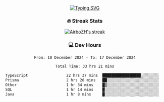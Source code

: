 
<div align="center">
  <a href="https://git.io/typing-svg"><img src="https://readme-typing-svg.demolab.com?font=Fira+Code&size=30&pause=1000&color=33F7F5&center=true&vCenter=true&width=435&lines=Hi+there+%F0%9F%91%8B+I+am+AirboZH+;Welcome+to+my+Github" alt="Typing SVG" /></a>

<h3>🔥 Streak Stats</h3>

<!-- GitHub Readme Streak Stats - https://github.com/DenverCoder1/github-readme-streak-stats -->
<p>
  <a href="https://github.com/DenverCoder1/github-readme-streak-stats">
    <img title="🔥 Get streak stats for your profile at git.io/streak-stats" alt="AirboZH's streak" src="https://streak-stats.demolab.com/?user=AirboZH&theme=monokai-metallian&hide_border=true"/>
  </a>
</p>

<h3>💻 Dev Hours</h3>
<!--START_SECTION:waka-->

```txt
From: 10 December 2024 - To: 17 December 2024

Total Time: 33 hrs 21 mins

TypeScript                 22 hrs 37 mins  █████████████████░░░░░░░░   67.79 %
Prisma                     2 hrs 28 mins   ██░░░░░░░░░░░░░░░░░░░░░░░   07.44 %
Other                      1 hr 34 mins    █▒░░░░░░░░░░░░░░░░░░░░░░░   04.73 %
SQL                        1 hr 14 mins    █░░░░░░░░░░░░░░░░░░░░░░░░   03.73 %
Java                       1 hr 8 mins     █░░░░░░░░░░░░░░░░░░░░░░░░   03.45 %
```

<!--END_SECTION:waka-->
</div>  
